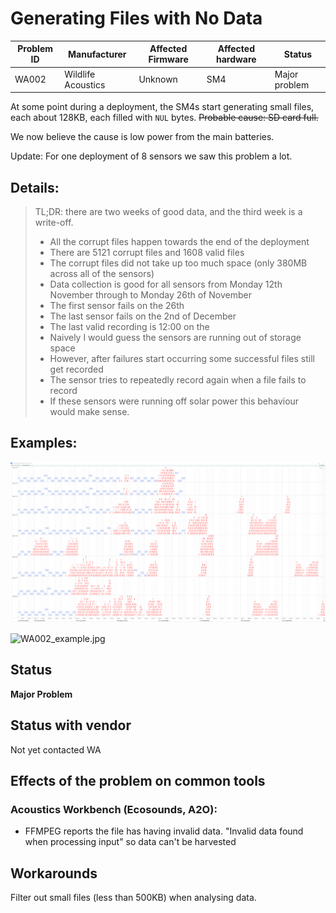 # Generating Files with No Data

|Problem ID | Manufacturer      | Affected Firmware| Affected hardware | Status              |
|-----------|-------------------|------------------|-------------------|---------------------|
|WA002         |Wildlife Acoustics |      Unknown            |   SM4          |Major problem     |

At some point during a deployment, the SM4s start generating small files, each
about 128KB, each filled with `NUL` bytes. ~~Probable cause: SD card full.~~

We now believe the cause is low power from the main batteries.

Update: For one deployment of 8 sensors we saw this problem a lot.

## Details: 
> TL;DR: there are two weeks of good data, and the third week is a write-off.
> 
> - All the corrupt files happen towards the end of the deployment
> - There are 5121 corrupt files and 1608 valid files
> - The corrupt files did not take up too much space (only 380MB across all of the sensors)
> - Data collection is good for all sensors from Monday 12th November through to Monday 26th of November
> - The first sensor fails on the 26th
> - The last sensor fails on the 2nd of December
> - The last valid recording is 12:00 on the 
> - Naively I would guess the sensors are running out of storage space
> - However, after failures start occurring some successful files still get recorded
> - The sensor tries to repeatedly record again when a file fails to record
> - If these sensors were running off solar power this behaviour would make sense.

## Examples:
![sm4_failures_empty_file.png](../media/sm4_failures_empty_file.png)

![WA002_example.jpg](../media/WA002_example.jpg)


## Status

**Major Problem**

## Status with vendor

Not yet contacted WA

## Effects of the problem on common tools

### Acoustics Workbench (Ecosounds, A2O):
- FFMPEG reports the file has having invalid data. "Invalid data found
when processing input" so data can't be harvested

## Workarounds

Filter out small files (less than 500KB) when analysing data.
